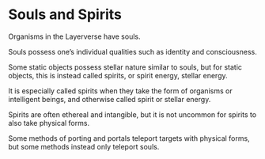 # Souls and Spirits

Organisms in the Layerverse have souls.

Souls possess one’s individual qualities such as identity and consciousness.

Some static objects possess stellar nature similar to souls, but for static objects, this is instead called spirits, or spirit energy, stellar energy.

It is especially called spirits when they take the form of organisms or intelligent beings, and otherwise called spirit or stellar energy.

Spirits are often ethereal and intangible, but it is not uncommon for spirits to also take physical forms.

Some methods of porting and portals teleport targets with physical forms, but some methods instead only teleport souls.